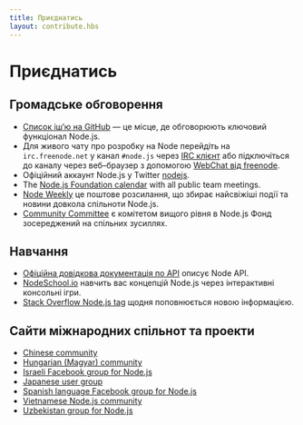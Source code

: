 ```yaml
---
title: Приєднатись
layout: contribute.hbs
---
```


# Приєднатись

## Громадське обговорення

* [Список іш’ю на GitHub](https://github.com/nodejs/node/issues) — це місце, де обговорюють ключовий функціонал Node.js.
* Для живого чату про розробку на Node перейдіть на `irc.freenode.net` у канал `#node.js` через [IRC клієнт](https://en.wikipedia.org/wiki/Comparison_of_Internet_Relay_Chat_clients) або підключіться до каналу через веб–браузер з допомогою [WebChat від freenode](https://webchat.freenode.net/#node.js).
* Офіційний аккаунт Node.js у Twitter [nodejs](https://twitter.com/nodejs).
* The [Node.js Foundation calendar](https://nodejs.org/calendar) with all public team meetings.
* [Node Weekly](https://nodeweekly.com/) це поштове розсилання, що збирає найсвіжіші події та новини довкола спільноти Node.js.
* [Community Committee](https://github.com/nodejs/community-committee) є комітетом вищого рівня в Node.js Фонд зосереджений на спільних зусиллях.

## Навчання

* [Офіційна довідкова документація по API](https://nodejs.org/api/) описує Node API.
* [NodeSchool.io](https://nodeschool.io/) навчить вас концепцій Node.js через інтерактивні консольні ігри.
* [Stack Overflow Node.js tag](https://stackoverflow.com/questions/tagged/node.js) щодня поповнюється новою інформацією.

## Сайти міжнародних спільнот та проекти

* [Chinese community](https://cnodejs.org/)
* [Hungarian (Magyar) community](https://nodehun.blogspot.com/)
* [Israeli Facebook group for Node.js](https://www.facebook.com/groups/node.il/)
* [Japanese user group](https://nodejs.jp/)
* [Spanish language Facebook group for Node.js](https://www.facebook.com/groups/node.es/)
* [Vietnamese Node.js community](https://www.facebook.com/nodejs.vn/)
* [Uzbekistan group for Node.js](https://t.me/nodejs_uz)
